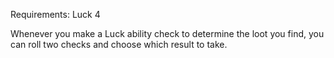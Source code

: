Requirements: Luck 4

Whenever you make a Luck ability check to determine the loot you find, you can roll two checks and choose which result to take.